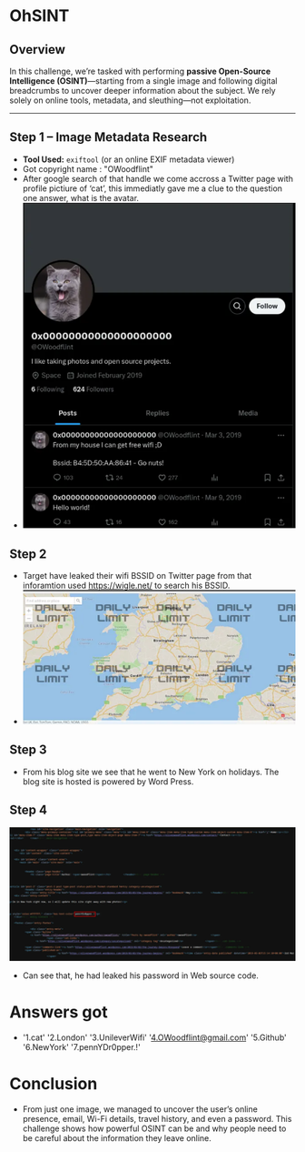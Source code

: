 # OhSINT 

##  Overview

In this challenge, we’re tasked with performing **passive Open-Source Intelligence (OSINT)**—starting from a single image and following digital breadcrumbs to uncover deeper information about the subject. We rely solely on online tools, metadata, and sleuthing—not exploitation.

---

##  Step 1 – Image Metadata Research

- **Tool Used:** `exiftool` (or an online EXIF metadata viewer)
- Got copyright name : "OWoodflint"
- After google search of that handle we come accross a Twitter page with profile pictiure of ‘cat’, this immediatly gave me a clue to the question one answer, what is the avatar.
- ![Acc. Page](twitter.png)

## Step 2 
- Target have leaked their wifi BSSID on Twitter page from that inforamtion used https://wigle.net/ to search his BSSID.
- ![BSSID](bssid.png)

## Step 3
- From his blog site we see that he went to New York on holidays. The blog site is hosted is powered by Word Press.

## Step 4
![Src_code](srccode.png)
- Can see that, he had leaked his password in Web source code.

# Answers got

- '1.cat' '2.London' '3.UnileverWifi' '4.OWoodflint@gmail.com' '5.Github' '6.NewYork' '7.pennYDr0pper.!'

# Conclusion 

- From just one image, we managed to uncover the user’s online presence, email, Wi-Fi details, travel history, and even a password. This challenge shows how powerful OSINT can be and why people need to be careful about the information they leave online.